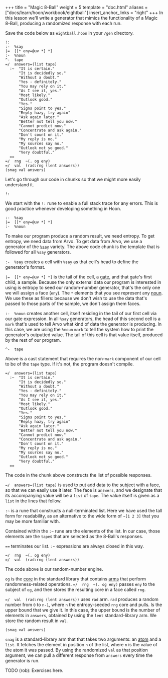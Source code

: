 +++
title = "Magic 8-Ball"
weight = 5
template = "doc.html"
aliases = ["docs/learn/hoon/workbook/eightball"]
insert_anchor_links = "right"
+++
In this lesson we'll write a generator that mimics the functionality of a
Magic 8-Ball, producing a randomized response with each run.

Save the code below as `eightball.hoon` in your `/gen` directory.

```hoon
!:
:-  %say
|=  [[* eny=@uv *] *]
:-  %noun
^-  tape
=/  answers=(list tape)
  :~  "It is certain."
      "It is decidedly so."
      "Without a doubt."
      "Yes - definitely."
      "You may rely on it."
      "As I see it, yes."
      "Most likely."
      "Outlook good."
      "Yes."
      "Signs point to yes."
      "Reply hazy, try again"
      "Ask again later."
      "Better not tell you now."
      "Cannot predict now."
      "Concentrate and ask again."
      "Don't count on it."
      "My reply is no."
      "My sources say no."
      "Outlook not so good."
      "Very doubtful."
  ==
=/  rng  ~(. og eny)
=/  val  (rad:rng (lent answers))
(snag val answers)
```

Let's go through our code in chunks so that we might more easily understand it.

```hoon
!:
```

We start with the `!:` rune to enable a full stack trace for any errors. This
is good practice whenever developing something in Hoon.


```hoon
:-  %say
|=  [[* eny=@uv *] *]
:-  %noun
```

To make our program produce a random result, we need entropy. To get entropy,
we need data from Arvo. To get data from Arvo, we use a generator of the
[`%say`](@/docs/tutorials/hoon/hoon-school/generators.md) variety. The above code chunk is
the template that is followed for all `%say` generators.

`:-  %say` creates a cell with `%say` as that cell's head to define
the generator's format.

`|=  [[* eny=@uv *] *]` is the tail of the cell, a [gate](/docs/glossary/gate/), and that gate's first
child, a sample. Because the only external data our program is interested in
using is entropy to seed our random-number generator, that's the only one we
will assign a face (`eny`). The `*` elements that you see represent any [noun](/docs/glossary/noun/). We
use these as fillers: because we don't wish to use the data that's passed to
those parts of the sample, we don't assign them faces.

`:-  %noun` creates another cell, itself residing in the tail of our first cell
via our gate expression. In all `%say` generators, the head of this second cell
is a `mark` that's used to tell Arvo what kind of data the generator is
producing. In this case, we are using the `%noun` `mark` to tell the system how
to print the generator's outputted value. The tail of this cell is that value
itself, produced by the rest of our program.

```hoon
^-  tape
```

Above is a cast statement that requires the non-`mark` component of our cell to
be of the `tape` type. If it's not, the program doesn't compile.

```hoon
=/  answers=(list tape)
  :~  "It is certain."
      "It is decidedly so."
      "Without a doubt."
      "Yes - definitely."
      "You may rely on it."
      "As I see it, yes."
      "Most likely."
      "Outlook good."
      "Yes."
      "Signs point to yes."
      "Reply hazy, try again"
      "Ask again later."
      "Better not tell you now."
      "Cannot predict now."
      "Concentrate and ask again."
      "Don't count on it."
      "My reply is no."
      "My sources say no."
      "Outlook not so good."
      "Very doubtful."
  ==
```

The code in the chunk above constructs the list of possible responses.

`=/  answers=(list tape)` is used to put add data to the subject with a face,
so that we can easily use it later. The face is `answers`, and we designate that
its accompanying value will be a `list` of `tape`. The value itself is given
as a `list` in the lines that follow.

`:~` is a rune that constructs a null-terminated list. Here we have used the
tall form for readability, as an alternative to the wide form of `~[1 2 3]` that
you may be more familiar with.

Contained within the `:~` rune are the elements of the list. In our case, those
elements are the `tape`s that are selected as the 8-Ball's responses.

`==` terminates our list. `:~` expressions are always closed in this way.

```hoon
=/  rng  ~(. og eny)
=/  val  (rad:rng (lent answers))
```

The code above is our random-number engine.

`og` is the [core](/docs/glossary/core/) in the standard library that contains [arms](/docs/glossary/arm/) that perform
randomness-related operations. `=/  rng  ~(. og eny)` passes `eny` to the
subject of `og`, and then stores the resulting core in a face called `rng`.

`=/  val  (rad:rng (lent answers))` uses `rad` arm. `rad` produces a random
number from `0` to `n-1`, where `n` the entropy-seeded `rng` core and pulls.
Is the upper bound that we give it. In this case, the upper bound is the number
of elements in `answers`, obtained by using the `lent` standard-library arm. We
store the random result in `val`.

```hoon
(snag val answers)
```

`snag` is a standard-library arm that that takes two arguments: an [atom](/docs/glossary/atom/) and
a `list`. It fetches the element in position `n` of the list, where `n` is the
value of the atom it was passed. By using the randomized `val` as that position
argument, we can pull a different response from `answers` every time the
generator is run.

TODO (rob): Exercises here.
